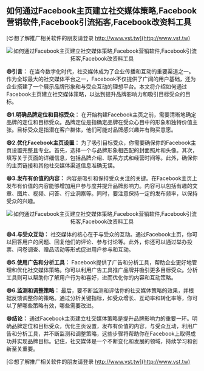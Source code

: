 ## **如何通过Facebook主页建立社交媒体策略,Facebook营销软件,Facebook引流拓客,Facebook改资料工具**

[😍想了解推广相关软件的朋友请登录 http://www.vst.tw](http://www.vst.tw)

 <center><img src="https://vst.tw/MP4/tuiguang/png/0.png" alt="如何通过Facebook主页建立社交媒体策略,Facebook营销软件,Facebook引流拓客,Facebook改资料工具"></center>

**😄引言：**
在当今数字化时代，社交媒体成为了企业传播和互动的重要渠道之一。作为全球最大的社交媒体平台之一，Facebook不仅提供了广阔的用户基础，还为企业搭建了一个展示品牌形象和与受众互动的理想平台。本文将介绍如何通过Facebook主页建立社交媒体策略，以达到提升品牌影响力和吸引目标受众的目标。

**😄1.明确品牌定位和目标受众：**
在开始构建Facebook主页之前，需要清晰地确定品牌的定位和目标受众。品牌定位是指确定品牌在受众心目中的形象和独特价值主张。目标受众是指潜在客户群体，他们可能对品牌感兴趣并有购买意愿。

**😄2.优化Facebook主页设置：**
为了吸引目标受众，你需要确保你的Facebook主页设置完整且专业。首先，选择一个与品牌形象相匹配的封面照片和头像。其次，填写关于页面的详细信息，包括品牌介绍、联系方式和经营时间等。此外，确保你的主页链接和其他社交媒体渠道信息准确无误。

**😄3.发布有价值的内容：**
内容是吸引和保持受众关注的关键。在Facebook主页上发布有价值的内容能够增加用户参与度并提升品牌影响力。内容可以包括有趣的文章、图片、视频、问答、行业洞察等。同时，要注意保持一定的发布频率，以保持受众的兴趣。

 <center><img src="https://vst.tw/MP4/tuiguang/png/7.png" alt="如何通过Facebook主页建立社交媒体策略,Facebook营销软件,Facebook引流拓客,Facebook改资料工具"></center>

**😄4.与受众互动：**
社交媒体的核心在于与受众的互动。通过Facebook主页，你可以回答用户的问题、回复他们的评论、参与讨论等。此外，你还可以通过举办投票、问卷调查、赠品活动等形式促进用户参与和互动。

**😄5.使用广告和分析工具：**
Facebook提供了广告和分析工具，帮助企业更好地管理和优化社交媒体策略。你可以利用广告工具推广品牌并吸引更多目标受众。分析工具则可以帮助你了解用户行为和喜好，进而优化你的内容和互动策略。

**😄6.监测和调整策略：**
最后，要不断监测和评估你的社交媒体策略的效果，并根据反馈调整你的策略。通过分析关键指标，如受众增长、互动率和转化率等，你可以了解哪些策略有效，哪些需要改进。

**😄结论：**
通过Facebook主页建立社交媒体策略是提升品牌影响力的重要一环。明确品牌定位和目标受众，优化主页设置，发布有价值的内容，与受众互动，利用广告和分析工具，并不断监测和调整策略，这些步骤将帮助你在Facebook上取得成功并实现品牌目标。记住，社交媒体是一个不断变化和发展的领域，持续学习和创新至关重要。

[😍想了解推广相关软件的朋友请登录 http://www.vst.tw](http://www.vst.tw)



